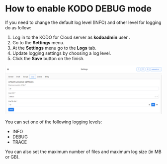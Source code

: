 # How to enable KODO DEBUG mode

If you need to change the default log level (INFO) and other level for logging do as follow:

1. Log in to the KODO for Cloud server as **kodoadmin** user .
2. Go to the **Settings** menu.
3. At the **Settings** menu go to the **Logs** tab.
4. Update logging settings by choosing a log level.
5. Click the **Save** button on the finish.

![](../.gitbook/assets/Kodo-Cloud-Administration-Settings-kodoadmin01.PNG)

You can set one of the following logging levels:

* INFO
* DEBUG
* TRACE

You can also set the maximum number of files and maximum log size (in MB or GB).
